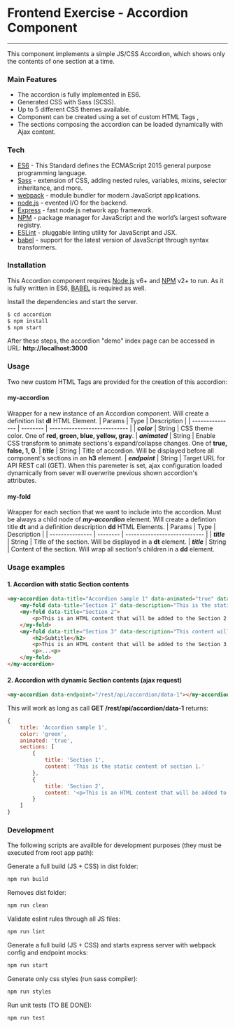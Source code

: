 # Frontend Exercise - Accordion Component
---

This component implements a simple JS/CSS Accordion, which shows only the contents of one section at a time.

### Main Features
  - The accordion is fully implemented in ES6.
  - Generated CSS with Sass (SCSS).
  - Up to 5 different CSS themes available.
  - Component can be created using a set of custom HTML Tags *__<my-accordion>__*, *__<my-fold>__*
  - The sections composing the accordion can be loaded dynamically with Ajax content.

### Tech

* [ES6] - This Standard defines the ECMAScript 2015 general purpose programming language.
* [Sass] - extension of CSS, adding nested rules, variables, mixins, selector inheritance, and more.
* [webpack] - module bundler for modern JavaScript applications.
* [node.js] - evented I/O for the backend.
* [Express] - fast node.js network app framework.
* [NPM] - package manager for JavaScript and the world’s largest software registry.
* [ESLint] - pluggable linting utility for JavaScript and JSX.
* [babel] - support for the latest version of JavaScript through syntax transformers.


### Installation

This Accordion component requires [Node.js](https://nodejs.org/) v6+ and [NPM](https://www.npmjs.com/) v2+ to run. As it is fully written in ES6, [BABEL](https://babeljs.io/) is required as well.

Install the dependencies and start the server.

```sh
$ cd accordion
$ npm install
$ npm start
```

After these steps, the accordion "demo" index page can be accessed in URL:
__http://localhost:3000__

### Usage

Two new custom HTML Tags are provided for the creation of this accordion:

#### my-accordion
Wrapper for a new instance of an Accordion component. Will create a definition list __dl__ HTML Element.
|     Params      |   Type   |          Description         |
| --------------- | -------- | ---------------------------- |
|   **_color_**   |  String  | CSS theme color. One of **red, green, blue, yellow, gray**.
|  **_animated_** |  String  | Enable CSS transform to animate sections's expand/collapse changes. One of **true, false, 1, 0**.
|    **_title_**  |  String  | Title of accordion. Will be displayed before all component's sections in an **h3** element.
|  **_endpoint_** |  String  | Target URL for API REST call (GET). When this paremeter is set, ajax configuration loaded dynamically from sever will overwrite previous shown accordion's attributes.


#### my-fold
Wrapper for each section that we want to include into the accordion. Must be always a child node of *__my-accordion__* element.
Will create a defintion title __dt__ and a definition description __dd__ HTML Elements.
|     Params      |   Type   |          Description         |
| --------------- | -------- | ---------------------------- |
|    **_title_**  |  String  | Title of the section. Will be displayed in a **dt** element.
|    **_title_**  |  String  | Content of the section. Will wrap all section's children in a **dd** element.

### Usage examples

#### 1. Accordion with static Section contents
```html
<my-accordion data-title="Accordion sample 1" data-animated="true" data-color="green">
    <my-fold data-title="Section 1" data-description="This is the static content of section 1."></my-fold>
    <my-fold data-title="Section 2">
        <p>This is an HTML content that will be added to the Section 2 definition description.</p>
    </my-fold>
    <my-fold data-title="Section 3" data-description="This content will be added after the 3 children shown below, and will be inside the dd element">
        <h2>Subtitle</h2>
        <p>This is an HTML content that will be added to the Section 3 definition description.</p>
        <p>...<p>
    </my-fold>
</my-accordion>
```

#### 2. Accordion with dynamic Section contents (ajax request)

```html
<my-accordion data-endpoint="/rest/api/accordion/data-1"></my-accordion>
```
This will work as long as call __GET /rest/api/accordion/data-1__ returns:
```js
{
    title: 'Accordion sample 1',
	color: 'green',
	animated: 'true',
	sections: [
	    {
			title: 'Section 1',
			content: 'This is the static content of section 1.'
		},
		{
			title: 'Section 2',
			content: '<p>This is an HTML content that will be added to the Section 2 definition description.</p>'
		}
	]
}
```
### Development

The following scripts are availble for development purposes (they must be executed from root app path):

Generate a full build (JS + CSS) in dist folder:
```sh
npm run build
```

Removes dist folder:
```sh
npm run clean
```

Validate eslint rules through all JS files:
```sh
npm run lint
```

Generate a full build (JS + CSS) and starts express server with webpack config and endpoint mocks:
```sh
npm run start
```

Generate only css styles (run sass compiler):
```sh
npm run styles
```

Run unit tests (TO BE DONE):
```sh
npm run test
```


   [ES6]: <http://www.ecma-international.org/ecma-262/6.0/index.html>
   [Sass]: <http://sass-lang.com/>
   [webpack]: <https://webpack.js.org/>
   [node.js]: <http://nodejs.org>
   [Express]: <http://expressjs.com>
   [ESLint]: <http://eslint.org/>
   [NPM]: <https://www.npmjs.com/>
   [babel]: <https://babeljs.io/>
